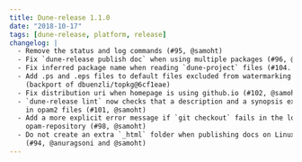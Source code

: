 ```yaml
---
title: Dune-release 1.1.0
date: "2018-10-17"
tags: [dune-release, platform, release]
changelog: |
  - Remove the status and log commands (#95, @samoht)
  - Fix `dune-release publish doc` when using multiple packages (#96, @samoht)
  - Fix inferred package name when reading `dune-project` files (#104. @samoht)
  - Add .ps and .eps files to default files excluded from watermarking
    (backport of dbuenzli/topkg@6cf1eae)
  - Fix distribution uri when homepage is using github.io (#102, @samoht)
  - `dune-release lint` now checks that a description and a synopsis exist
    in opam2 files (#101, @samoht)
  - Add a more explicit error message if `git checkout` fails in the local
    opam-repository (#98, @samoht)
  - Do not create an extra `_html` folder when publishing docs on Linux
    (#94, @anuragsoni and @samoht)
---
```

